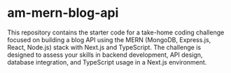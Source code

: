 # am-mern-blog-api
This repository contains the starter code for a take-home coding challenge focused on building a blog API using the MERN (MongoDB, Express.js, React, Node.js) stack with Next.js and TypeScript. The challenge is designed to assess your skills in backend development, API design, database integration, and TypeScript usage in a Next.js environment.
